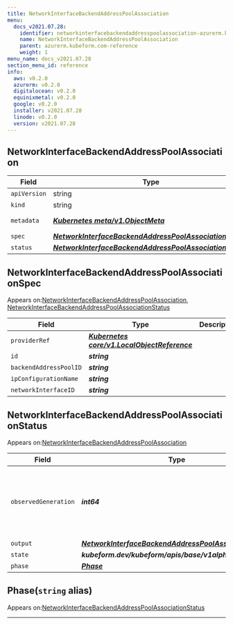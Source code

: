 ```yaml
---
title: NetworkInterfaceBackendAddressPoolAssociation
menu:
  docs_v2021.07.28:
    identifier: networkinterfacebackendaddresspoolassociation-azurerm.kubeform.com
    name: NetworkInterfaceBackendAddressPoolAssociation
    parent: azurerm.kubeform.com-reference
    weight: 1
menu_name: docs_v2021.07.28
section_menu_id: reference
info:
  aws: v0.2.0
  azurerm: v0.2.0
  digitalocean: v0.2.0
  equinixmetal: v0.2.0
  google: v0.2.0
  installer: v2021.07.28
  linode: v0.2.0
  version: v2021.07.28
---
```


## NetworkInterfaceBackendAddressPoolAssociation
| Field | Type | Description |
| ------ | ----- | ----------- |
| `apiVersion` | string | `azurerm.kubeform.com/v1alpha1` |
|    `kind` | string | `NetworkInterfaceBackendAddressPoolAssociation` |
| `metadata` | ***[Kubernetes meta/v1.ObjectMeta](https://v1-18.docs.kubernetes.io/docs/reference/generated/kubernetes-api/v1.18/#objectmeta-v1-meta)***|Refer to the Kubernetes API documentation for the fields of the `metadata` field.|
| `spec` | ***[NetworkInterfaceBackendAddressPoolAssociationSpec](#networkinterfacebackendaddresspoolassociationspec)***||
| `status` | ***[NetworkInterfaceBackendAddressPoolAssociationStatus](#networkinterfacebackendaddresspoolassociationstatus)***||
## NetworkInterfaceBackendAddressPoolAssociationSpec

Appears on:[NetworkInterfaceBackendAddressPoolAssociation](#networkinterfacebackendaddresspoolassociation), [NetworkInterfaceBackendAddressPoolAssociationStatus](#networkinterfacebackendaddresspoolassociationstatus)

| Field | Type | Description |
| ------ | ----- | ----------- |
| `providerRef` | ***[Kubernetes core/v1.LocalObjectReference](https://v1-18.docs.kubernetes.io/docs/reference/generated/kubernetes-api/v1.18/#localobjectreference-v1-core)***||
| `id` | ***string***||
| `backendAddressPoolID` | ***string***||
| `ipConfigurationName` | ***string***||
| `networkInterfaceID` | ***string***||
## NetworkInterfaceBackendAddressPoolAssociationStatus

Appears on:[NetworkInterfaceBackendAddressPoolAssociation](#networkinterfacebackendaddresspoolassociation)

| Field | Type | Description |
| ------ | ----- | ----------- |
| `observedGeneration` | ***int64***| ***(Optional)*** Resource generation, which is updated on mutation by the API Server.|
| `output` | ***[NetworkInterfaceBackendAddressPoolAssociationSpec](#networkinterfacebackendaddresspoolassociationspec)***| ***(Optional)*** |
| `state` | ***kubeform.dev/kubeform/apis/base/v1alpha1.State***| ***(Optional)*** |
| `phase` | ***[Phase](#phase)***| ***(Optional)*** |
## Phase(`string` alias)

Appears on:[NetworkInterfaceBackendAddressPoolAssociationStatus](#networkinterfacebackendaddresspoolassociationstatus)

---
